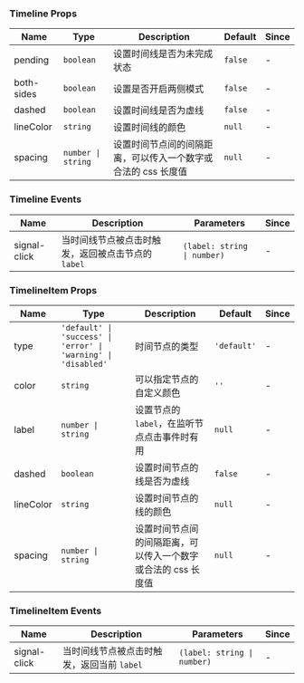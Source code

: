### Timeline Props

| Name       | Type             | Description                                                          | Default | Since |
| ---------- | ---------------- | ------------------------------------------------------------- | ------ | --- |
| pending    | `boolean`          | 设置时间线是否为未完成状态                                    | `false`  | - |
| both-sides | `boolean`          | 设置是否开启两侧模式                                          | `false`  | - |
| dashed     | `boolean`          | 设置时间线是否为虚线                                          | `false`  | - |
| lineColor  | `string`           | 设置时间线的颜色                                              | `null`   | - |
| spacing    | `number \| string` | 设置时间节点间的间隔距离，可以传入一个数字或合法的 css 长度值 | `null`   | - |

### Timeline Events

| Name            | Description                                             | Parameters  | Since |
| --------------- | ------------------------------------------------ | ----- | --- |
| signal-click | 当时间线节点被点击时触发，返回被点击节点的 `label` | `(label: string \| number)` | - |

### TimelineItem Props

| Name      | Type             | Description                                                                                   | Default   | Since |
| --------- | ---------------- | -------------------------------------------------------------------------------------- | -------- | --- |
| type      | `'default' \| 'success' \| 'error' \| 'warning' \| 'disabled'`           | 时间节点的类型 | `'default'` | - |
| color     | `string`           | 可以指定节点的自定义颜色                                         | `''`       | - |
| label     | `number \| string` | 设置节点的 `label`，在监听节点点击事件时有用                                             | `null`     | - |
| dashed    | `boolean`          | 设置时间节点的线是否为虚线                                                             | `false`    | - |
| lineColor | `string`           | 设置时间节点的线的颜色                                                                 | `null`     | - |
| spacing   | `number \| string` | 设置时间节点间的间隔距离，可以传入一个数字或合法的 css 长度值                          | `null`     | - |

### TimelineItem Events

| Name            | Description                                     | Parameters  | Since |
| --------------- | ---------------------------------------- | ----- | --- |
| signal-click | 当时间线节点被点击时触发，返回当前 `label` | `(label: string \| number)` | - |
